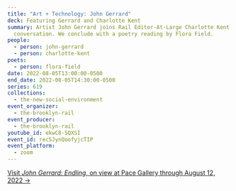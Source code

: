 ```yaml
---
title: "Art + Technology: John Gerrard"
deck: Featuring Gerrard and Charlotte Kent
summary: Artist John Gerrard joins Rail Editor-At-Large Charlotte Kent for a
  conversation. We conclude with a poetry reading by Flora Field.
people:
  - person: john-gerrard
  - person: charlotte-kent
poets:
  - person: flora-field
date: 2022-08-05T13:00:00-0500
end_date: 2022-08-05T14:30:00-0500
series: 619
collections:
  - the-new-social-environment
event_organizer:
  - the-brooklyn-rail
event_producer:
  - the-brooklyn-rail
youtube_id: ekwC8-5QXSI
event_id: recSJynQoofyjcTIP
event_platform:
  - zoom
---
```

[Visit *John Gerrard: Endling*, on view at Pace Gallery through August 12, 2022 →](https://www.pacegallery.com/exhibitions/john-gerrard-endling/)